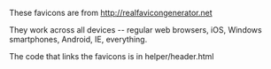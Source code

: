 
These favicons are from http://realfavicongenerator.net

They work across all devices -- regular web browsers, iOS, Windows smartphones,
Android, IE, everything.

The code that links the favicons is in helper/header.html
